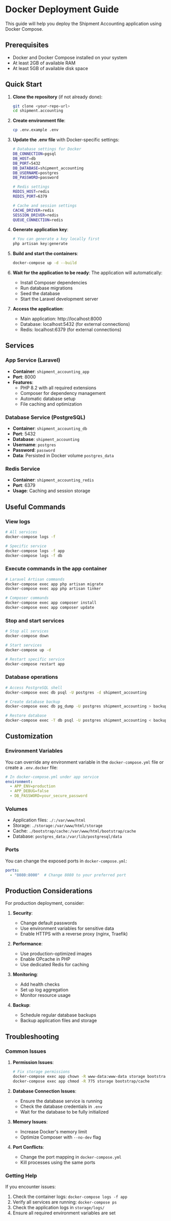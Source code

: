 # Docker Deployment Guide

This guide will help you deploy the Shipment Accounting application using Docker Compose.

## Prerequisites

- Docker and Docker Compose installed on your system
- At least 2GB of available RAM
- At least 5GB of available disk space

## Quick Start

1. **Clone the repository** (if not already done):
   ```bash
   git clone <your-repo-url>
   cd shipment.accounting
   ```

2. **Create environment file**:
   ```bash
   cp .env.example .env
   ```

3. **Update the .env file** with Docker-specific settings:
   ```bash
   # Database settings for Docker
   DB_CONNECTION=pgsql
   DB_HOST=db
   DB_PORT=5432
   DB_DATABASE=shipment_accounting
   DB_USERNAME=postgres
   DB_PASSWORD=password
   
   # Redis settings
   REDIS_HOST=redis
   REDIS_PORT=6379
   
   # Cache and session settings
   CACHE_DRIVER=redis
   SESSION_DRIVER=redis
   QUEUE_CONNECTION=redis
   ```

4. **Generate application key**:
   ```bash
   # You can generate a key locally first
   php artisan key:generate
   ```

5. **Build and start the containers**:
   ```bash
   docker-compose up -d --build
   ```

6. **Wait for the application to be ready**:
   The application will automatically:
   - Install Composer dependencies
   - Run database migrations
   - Seed the database
   - Start the Laravel development server

7. **Access the application**:
   - Main application: http://localhost:8000
   - Database: localhost:5432 (for external connections)
   - Redis: localhost:6379 (for external connections)

## Services

### App Service (Laravel)
- **Container**: `shipment_accounting_app`
- **Port**: 8000
- **Features**: 
  - PHP 8.2 with all required extensions
  - Composer for dependency management
  - Automatic database setup
  - File caching and optimization

### Database Service (PostgreSQL)
- **Container**: `shipment_accounting_db`
- **Port**: 5432
- **Database**: `shipment_accounting`
- **Username**: `postgres`
- **Password**: `password`
- **Data**: Persisted in Docker volume `postgres_data`

### Redis Service
- **Container**: `shipment_accounting_redis`
- **Port**: 6379
- **Usage**: Caching and session storage

## Useful Commands

### View logs
```bash
# All services
docker-compose logs -f

# Specific service
docker-compose logs -f app
docker-compose logs -f db
```

### Execute commands in the app container
```bash
# Laravel Artisan commands
docker-compose exec app php artisan migrate
docker-compose exec app php artisan tinker

# Composer commands
docker-compose exec app composer install
docker-compose exec app composer update
```

### Stop and start services
```bash
# Stop all services
docker-compose down

# Start services
docker-compose up -d

# Restart specific service
docker-compose restart app
```

### Database operations
```bash
# Access PostgreSQL shell
docker-compose exec db psql -U postgres -d shipment_accounting

# Create database backup
docker-compose exec db pg_dump -U postgres shipment_accounting > backup.sql

# Restore database
docker-compose exec -T db psql -U postgres shipment_accounting < backup.sql
```

## Customization

### Environment Variables
You can override any environment variable in the `docker-compose.yml` file or create a `.env.docker` file:

```yaml
# In docker-compose.yml under app service
environment:
  - APP_ENV=production
  - APP_DEBUG=false
  - DB_PASSWORD=your_secure_password
```

### Volumes
- Application files: `./:/var/www/html`
- Storage: `./storage:/var/www/html/storage`
- Cache: `./bootstrap/cache:/var/www/html/bootstrap/cache`
- Database: `postgres_data:/var/lib/postgresql/data`

### Ports
You can change the exposed ports in `docker-compose.yml`:
```yaml
ports:
  - "8080:8000"  # Change 8080 to your preferred port
```

## Production Considerations

For production deployment, consider:

1. **Security**:
   - Change default passwords
   - Use environment variables for sensitive data
   - Enable HTTPS with a reverse proxy (nginx, Traefik)

2. **Performance**:
   - Use production-optimized images
   - Enable OPcache in PHP
   - Use dedicated Redis for caching

3. **Monitoring**:
   - Add health checks
   - Set up log aggregation
   - Monitor resource usage

4. **Backup**:
   - Schedule regular database backups
   - Backup application files and storage

## Troubleshooting

### Common Issues

1. **Permission Issues**:
   ```bash
   # Fix storage permissions
   docker-compose exec app chown -R www-data:www-data storage bootstrap/cache
   docker-compose exec app chmod -R 775 storage bootstrap/cache
   ```

2. **Database Connection Issues**:
   - Ensure the database service is running
   - Check the database credentials in `.env`
   - Wait for the database to be fully initialized

3. **Memory Issues**:
   - Increase Docker's memory limit
   - Optimize Composer with `--no-dev` flag

4. **Port Conflicts**:
   - Change the port mapping in `docker-compose.yml`
   - Kill processes using the same ports

### Getting Help

If you encounter issues:
1. Check the container logs: `docker-compose logs -f app`
2. Verify all services are running: `docker-compose ps`
3. Check the application logs in `storage/logs/`
4. Ensure all required environment variables are set 
